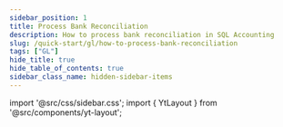 ```yaml
---
sidebar_position: 1
title: Process Bank Reconciliation 
description: How to process bank reconciliation in SQL Accounting
slug: /quick-start/gl/how-to-process-bank-reconciliation
tags: ["GL"]
hide_title: true
hide_table_of_contents: true
sidebar_class_name: hidden-sidebar-items
---
```


import '@src/css/sidebar.css';
import { YtLayout } from '@src/components/yt-layout';

<YtLayout 
    url="https://www.youtube.com/embed/97fBLjRl45k?autoplay=1"
    videoId="97fBLjRl45k"
    title="Process Bank Reconciliation"
/>
